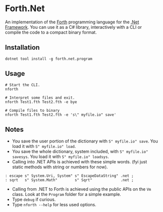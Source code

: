 # Forth.Net

An implementation of the [Forth](https://en.wikipedia.org/wiki/Forth_(programming_language)) programming language for the [.Net Framework](https://en.wikipedia.org/wiki/.NET_Framework).
You can use it as a C# library, interactively with a CLI or compile the code to a compact binary format.

## Installation

```console
dotnet tool install -g forth.net.program
```

## Usage

```console
# Start the CLI.
nforth

# Interpret some files and exit.
nforth Test1.fth Test2.fth -e bye

# Compile files to binary
nforth Test1.fth Test2.fth -e 's\" myfile.io" save'
```

## Notes

* You save the user portion of the dictionary with `S" myfile.io" save`. You load it with `S" myfile.io" load`.
* You save the whole dictionary, system included, with `S" myfile.io" savesys`. You load it with `S" myfile.io" loadsys`.
* Calling into .NET APIs is achieved with these simple words. (fyi just static methods with string or numbers for now).

```factor
: escape s" System.Uri, System" s" EscapeDataString" .net ;
: sqrt   s" System.Math"        s" Sqrt"             .net ;
```

* Calling from .NET to Forth is achieved using the public APIs on the `Vm` class. Look at the `Program` folder for a simple example. 
* Type `debug` if curious.
* Type `nforth --help` for less used options.